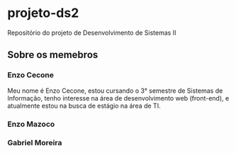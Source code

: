 # projeto-ds2
Repositório do projeto de Desenvolvimento de Sistemas II

## Sobre os memebros

### Enzo Cecone 
Meu nome é Enzo Cecone, estou cursando o 3° semestre de Sistemas de Informação, tenho interesse na área de desenvolvimento web (front-end), e atualmente estou na busca de estágio na área de TI.
### Enzo Mazoco
### Gabriel Moreira
